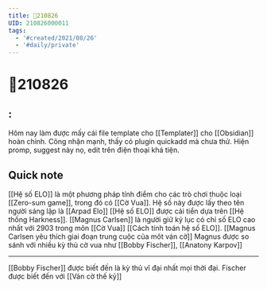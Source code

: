 ```yaml
---
title: 📝210826
UID: 210826000011
tags:
  - '#created/2021/08/26'
  - '#daily/private'
---
```

# 📝210826

## :
Hôm nay làm được mấy cái file template cho [[Templater]] cho [[Obsidian]] hoàn chỉnh. Công nhận mạnh, thấy có plugin quickadd mà chưa thử. Hiện promp, suggest này nọ, edit trên điện thoại khá tiện.


## Quick note
[[Hệ số ELO]] là một phương pháp tính điểm cho các trò chơi thuộc loại [[Zero-sum game]], trong đó có [[Cờ Vua]].
Hệ số này được lấy theo tên người sáng lập là [[Arpad Elo]]
[[Hệ số ELO]] được cải tiển dựa trên [[Hệ thống Harkness]]. [[Magnus Carlsen]] là người giữ kỷ lục có chỉ số ELO cao nhất với 2903 trong môn [[Cờ Vua]]
[[Cách tính toán hệ số ELO]].
[[Magnus Carlsen yêu thích giai đoạn trung cuộc của môt ván cờ]]
Magnus được so sánh với nhiều kỳ thủ cờ vua như [[Bobby Fischer]], [[Anatony Karpov]]

---

[[Bobby Fischer]] được biết đến là kỳ thủ vĩ đại nhất mọi thời đại. Fischer được biết đến với [[Ván cờ thế kỷ]]